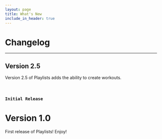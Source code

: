 ```yaml
---
layout: page
title: What's New
include_in_header: true
---
```


# Changelog

---

## **Version 2.5**

Version 2.5 of Playlists adds the ability to create workouts.

<br>

### `Initial Release`

# **Version 1.0**

First release of Playlists! Enjoy!

<br>

